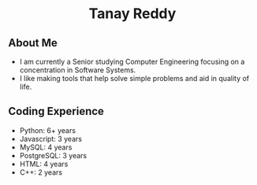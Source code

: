 <h1 align="center">
Tanay Reddy
</h1>
 
## About Me

- I am currently a Senior studying Computer Engineering focusing on a concentration in Software Systems.
- I like making tools that help solve simple problems and aid in quality of life.

## Coding Experience

- Python: 6+ years
- Javascript: 3 years
- MySQL: 4 years
- PostgreSQL: 3 years
- HTML: 4 years
- C++: 2 years
  
